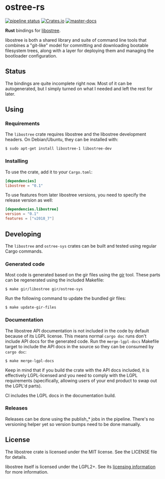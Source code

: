 # ostree-rs
[![pipeline status](https://gitlab.com/fkrull/ostree-rs/badges/master/pipeline.svg)](https://gitlab.com/fkrull/ostree-rs/commits/master)
[![Crates.io](https://img.shields.io/crates/v/libostree.svg)](https://crates.io/crates/libostree)
[![master-docs](https://img.shields.io/badge/docs-master-brightgreen.svg)](https://fkrull.gitlab.io/ostree-rs/libostree)

**Rust** bindings for [libostree](https://ostree.readthedocs.io).

libostree is both a shared library and suite of command line tools that combines
a "git-like" model for committing and downloading bootable filesystem trees,
along with a layer for deploying them and managing the bootloader configuration.

## Status
The bindings are quite incomplete right now. Most of it can be autogenerated,
but I simply turned on what I needed and left the rest for later.

## Using

### Requirements
The `libostree` crate requires libostree and the libostree development headers.
On Debian/Ubuntu, they can be installed with:

```ShellSession
$ sudo apt-get install libostree-1 libostree-dev
```

### Installing
To use the crate, add it to your `Cargo.toml`:

```toml
[dependencies]
libostree = "0.1"
```

To use features from later libostree versions, you need to specify the release
version as well:

```toml
[dependencies.libostree]
version = "0.1"
features = ["v2018_7"]
```

## Developing
The `libostree` and `ostree-sys` crates can be built and tested using regular
Cargo commands.

### Generated code
Most code is generated based on the gir files using the
[gir](https://github.com/gtk-rs/gir) tool. These parts can be regenerated using
the included Makefile:

```ShellSession
$ make gir/libostree gir/ostree-sys
```

Run the following command to update the bundled gir files:

```ShellSession
$ make update-gir-files
```

### Documentation
The libostree API documentation is not included in the code by default because
of its LGPL license. This means normal `cargo doc` runs don't include API docs
for the generated code. Run the `merge-lgpl-docs` Makefile target to include
the API docs in the source so they can be consumed by `cargo doc`:

```ShellSession
$ make merge-lgpl-docs
```

Keep in mind that if you build the crate with the API docs included, it is
effectively LGPL-licensed and you need to comply with the LGPL requirements
(specifically, allowing users of your end product to swap out the LGPL'd
parts).

CI includes the LGPL docs in the documentation build.

### Releases
Releases can be done using the publish_* jobs in the pipeline. There's no
versioning helper yet so version bumps need to be done manually.

## License
The libostree crate is licensed under the MIT license. See the LICENSE file for
details.

libostree itself is licensed under the LGPL2+. See its
[licensing information](https://ostree.readthedocs.io#licensing) for more
information.
